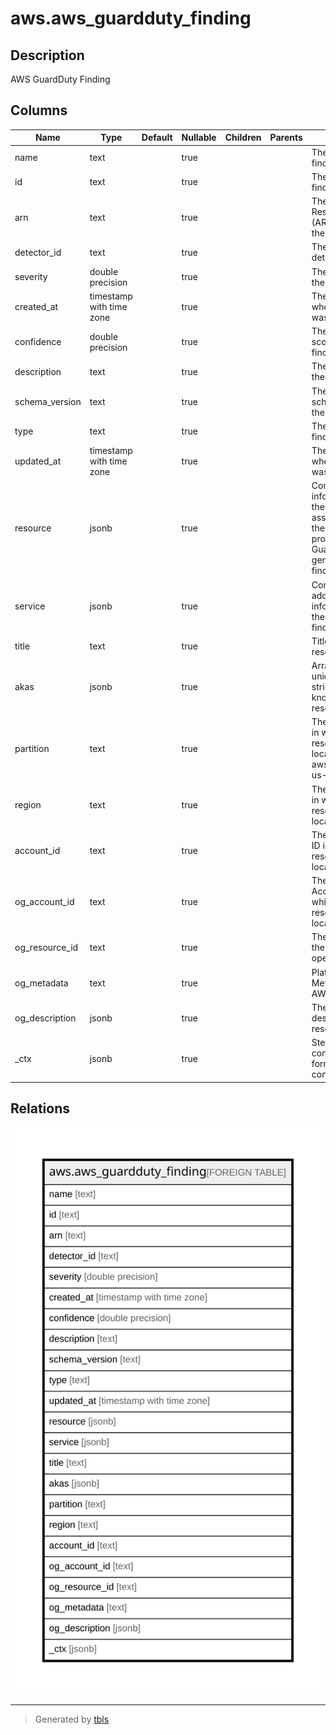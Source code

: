 # aws.aws_guardduty_finding

## Description

AWS GuardDuty Finding

## Columns

| Name | Type | Default | Nullable | Children | Parents | Comment |
| ---- | ---- | ------- | -------- | -------- | ------- | ------- |
| name | text |  | true |  |  | The title of the finding. |
| id | text |  | true |  |  | The ID of the finding. |
| arn | text |  | true |  |  | The Amazon Resource Name (ARN) specifying the finding. |
| detector_id | text |  | true |  |  | The ID of the detector. |
| severity | double precision |  | true |  |  | The severity of the finding. |
| created_at | timestamp with time zone |  | true |  |  | The time and date when the finding was created. |
| confidence | double precision |  | true |  |  | The confidence score for the finding. |
| description | text |  | true |  |  | The description of the finding. |
| schema_version | text |  | true |  |  | The version of the schema used for the finding. |
| type | text |  | true |  |  | The type of finding. |
| updated_at | timestamp with time zone |  | true |  |  | The time and date when the finding was last updated. |
| resource | jsonb |  | true |  |  | Contains information about the AWS resource associated with the activity that prompted GuardDuty to generate a finding. |
| service | jsonb |  | true |  |  | Contains additional information about the generated finding. |
| title | text |  | true |  |  | Title of the resource. |
| akas | jsonb |  | true |  |  | Array of globally unique identifier strings (also known as) for the resource. |
| partition | text |  | true |  |  | The AWS partition in which the resource is located (aws, aws-cn, or aws-us-gov). |
| region | text |  | true |  |  | The AWS Region in which the resource is located. |
| account_id | text |  | true |  |  | The AWS Account ID in which the resource is located. |
| og_account_id | text |  | true |  |  | The Platform Account ID in which the resource is located. |
| og_resource_id | text |  | true |  |  | The unique ID of the resource in opengovernance. |
| og_metadata | text |  | true |  |  | Platform Metadata of the AWS resource. |
| og_description | jsonb |  | true |  |  | The full model description of the resource |
| _ctx | jsonb |  | true |  |  | Steampipe context in JSON form, e.g. connection_name. |

## Relations

![er](aws.aws_guardduty_finding.svg)

---

> Generated by [tbls](https://github.com/k1LoW/tbls)
